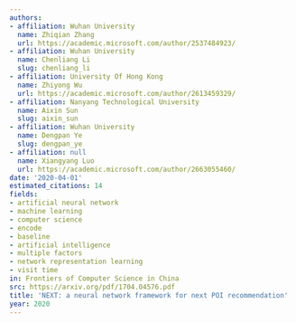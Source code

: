 ```yaml
---
authors:
- affiliation: Wuhan University
  name: Zhiqian Zhang
  url: https://academic.microsoft.com/author/2537484923/
- affiliation: Wuhan University
  name: Chenliang Li
  slug: chenliang_li
- affiliation: University Of Hong Kong
  name: Zhiyong Wu
  url: https://academic.microsoft.com/author/2613459329/
- affiliation: Nanyang Technological University
  name: Aixin Sun
  slug: aixin_sun
- affiliation: Wuhan University
  name: Dengpan Ye
  slug: dengpan_ye
- affiliation: null
  name: Xiangyang Luo
  url: https://academic.microsoft.com/author/2663055460/
date: '2020-04-01'
estimated_citations: 14
fields:
- artificial neural network
- machine learning
- computer science
- encode
- baseline
- artificial intelligence
- multiple factors
- network representation learning
- visit time
in: Frontiers of Computer Science in China
src: https://arxiv.org/pdf/1704.04576.pdf
title: 'NEXT: a neural network framework for next POI recommendation'
year: 2020
---
```

